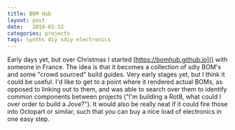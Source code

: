 ```yaml
---
title: BOM Hub
layout: post
date:   2018-01-22
categories: projects 
tags: synths diy sdiy electronics
---
```

Early days yet, but over Christmas I started [https://bomhub.github.io]() with someone in France. The idea is that it becomes a collection of sdiy BOM's and some "crowd sourced" build guides. Very early stages yet, but I think it could be useful. I'd like to get to a  point where it rendered actual BOMs, as opposed to linking out to them, and was able to search over them to  identify common components between projects ("I'm building a Rot8, what could I over order to build a Jove?"). It would also be really neat if it could fire those into Octopart or similar, such that you can buy a nice load of electronics in one easy step.
